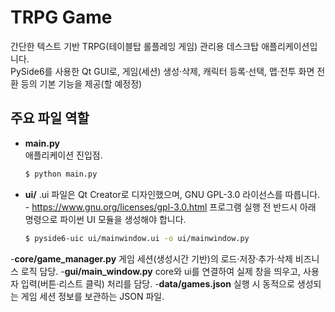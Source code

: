 # TRPG Game

간단한 텍스트 기반 TRPG(테이블탑 롤플레잉 게임) 관리용 데스크탑 애플리케이션입니다.  
PySide6를 사용한 Qt GUI로, 게임(세션) 생성·삭제, 캐릭터 등록·선택, 맵·전투 화면 전환 등의 기본 기능을 제공(할 예정정)

## 주요 파일 역할

- **main.py**  
  애플리케이션 진입점.
  ```bash
  $ python main.py
  ```
- **ui/**
  .ui 파일은 Qt Creator로 디자인했으며, GNU GPL-3.0 라이선스를 따릅니다. - https://www.gnu.org/licenses/gpl-3.0.html
프로그램 실행 전 반드시 아래 명령으로 파이썬 UI 모듈을 생성해야 합니다.
  ```bash
  $ pyside6-uic ui/mainwindow.ui -o ui/mainwindow.py 
-**core/game_manager.py**
  게임 세션(생성시간 기반)의 로드·저장·추가·삭제 비즈니스 로직 담당.
-**gui/main_window.py**
  core와 ui를 연결하여 실제 창을 띄우고, 사용자 입력(버튼·리스트 클릭) 처리를 담당.
-**data/games.json**
  실행 시 동적으로 생성되는 게임 세션 정보를 보관하는 JSON 파일.

